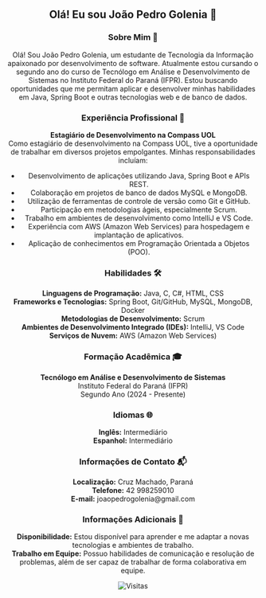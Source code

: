 <h2 align="center">Olá! Eu sou João Pedro Golenia 👋</h2>

<h3 align="center">Sobre Mim 🚀</h3>

<p align="center">
  Olá! Sou João Pedro Golenia, um estudante de Tecnologia da Informação apaixonado por desenvolvimento de software. Atualmente estou cursando o segundo ano do curso de Tecnólogo em Análise e Desenvolvimento de Sistemas no Instituto Federal do Paraná (IFPR). Estou buscando oportunidades que me permitam aplicar e desenvolver minhas habilidades em Java, Spring Boot e outras tecnologias web e de banco de dados.
</p>

<h3 align="center">Experiência Profissional 💼</h3>

<p align="center">
  <b>Estagiário de Desenvolvimento na Compass UOL</b><br>
  Como estagiário de desenvolvimento na Compass UOL, tive a oportunidade de trabalhar em diversos projetos empolgantes. Minhas responsabilidades incluíam:
</p>

<ul align="center">
  <li>Desenvolvimento de aplicações utilizando Java, Spring Boot e APIs REST.</li>
  <li>Colaboração em projetos de banco de dados MySQL e MongoDB.</li>
  <li>Utilização de ferramentas de controle de versão como Git e GitHub.</li>
  <li>Participação em metodologias ágeis, especialmente Scrum.</li>
  <li>Trabalho em ambientes de desenvolvimento como IntelliJ e VS Code.</li>
  <li>Experiência com AWS (Amazon Web Services) para hospedagem e implantação de aplicativos.</li>
  <li>Aplicação de conhecimentos em Programação Orientada a Objetos (POO).</li>
</ul>

<h3 align="center">Habilidades 🛠️</h3>

<p align="center">
  <b>Linguagens de Programação:</b> Java, C, C#, HTML, CSS<br>
  <b>Frameworks e Tecnologias:</b> Spring Boot, Git/GitHub, MySQL, MongoDB, Docker<br>
  <b>Metodologias de Desenvolvimento:</b> Scrum<br>
  <b>Ambientes de Desenvolvimento Integrado (IDEs):</b> IntelliJ, VS Code<br>
  <b>Serviços de Nuvem:</b> AWS (Amazon Web Services)
</p>

<h3 align="center">Formação Acadêmica 🎓</h3>

<p align="center">
  <b>Tecnólogo em Análise e Desenvolvimento de Sistemas</b><br>
  Instituto Federal do Paraná (IFPR)<br>
  Segundo Ano (2024 - Presente)
</p>

<h3 align="center">Idiomas 🌐</h3>

<p align="center">
  <b>Inglês:</b> Intermediário<br>
  <b>Espanhol:</b> Intermediário
</p>

<h3 align="center">Informações de Contato 📬</h3>

<p align="center">
  <b>Localização:</b> Cruz Machado, Paraná<br>
  <b>Telefone:</b> 42 998259010<br>
  <b>E-mail:</b> joaopedrogolenia@gmail.com
</p>

<h3 align="center">Informações Adicionais 📝</h3>

<p align="center">
  <b>Disponibilidade:</b> Estou disponível para aprender e me adaptar a novas tecnologias e ambientes de trabalho.<br>
  <b>Trabalho em Equipe:</b> Possuo habilidades de comunicação e resolução de problemas, além de ser capaz de trabalhar de forma colaborativa em equipe.
</p>

<p align="center">
  <img src="https://visitor-badge.laobi.icu/badge?page_id=joaopedrogolenia" alt="Visitas" />
</p>
